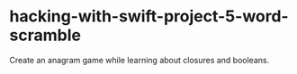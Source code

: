 # hacking-with-swift-project-5-word-scramble
Create an anagram game while learning about closures and booleans.
